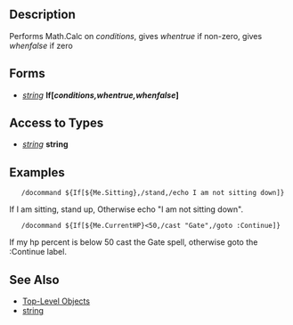 ## Description

Performs Math.Calc on *conditions*, gives *whentrue* if non-zero, gives *whenfalse* if zero

## Forms

-   *[string](../data-types/datatype-string.md)* **If\[***conditions,whentrue,whenfalse***\]**

## Access to Types

-   *[string](../data-types/datatype-string.md)* **string**

## Examples

`   /docommand ${If[${Me.Sitting},/stand,/echo I am not sitting down]}`

If I am sitting, stand up, Otherwise echo "I am not sitting down".

`   /docommand ${If[${Me.CurrentHP}<50,/cast "Gate",/goto :Continue]}`

If my hp percent is below 50 cast the Gate spell, otherwise goto the :Continue label.

## See Also

-   [Top-Level Objects](top-level-objects.md)
-   [string](../data-types/datatype-string.md)


